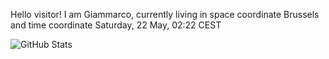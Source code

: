 Hello visitor! I am Giammarco, currently living in space coordinate Brussels and time coordinate Saturday, 22 May, 02:22 CEST

![GitHub Stats](https://github-readme-stats.vercel.app/api?username=grcasanova)
